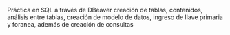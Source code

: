 Práctica en SQL a través de DBeaver creación de tablas, contenidos, análisis entre tablas, creación de modelo de datos, ingreso de llave primaria y foranea, además de creación de consultas 
